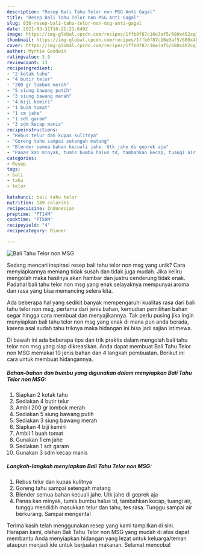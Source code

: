 ```yaml
---
description: "Resep Bali Tahu Telor non MSG Anti Gagal"
title: "Resep Bali Tahu Telor non MSG Anti Gagal"
slug: 830-resep-bali-tahu-telor-non-msg-anti-gagal
date: 2021-03-31T16:21:21.649Z
image: https://img-global.cpcdn.com/recipes/1ffb0f87c16e3af5/680x482cq70/bali-tahu-telor-non-msg-foto-resep-utama.jpg
thumbnail: https://img-global.cpcdn.com/recipes/1ffb0f87c16e3af5/680x482cq70/bali-tahu-telor-non-msg-foto-resep-utama.jpg
cover: https://img-global.cpcdn.com/recipes/1ffb0f87c16e3af5/680x482cq70/bali-tahu-telor-non-msg-foto-resep-utama.jpg
author: Myrtie Goodwin
ratingvalue: 3.9
reviewcount: 13
recipeingredient:
- "2 kotak tahu"
- "4 butir telur"
- "200 gr lombok merah"
- "5 siung bawang putih"
- "3 siung bawang merah"
- "4 biji kemiri"
- "1 buah tomat"
- "1 cm jahe"
- "1 sdt garam"
- "3 sdm kecap manis"
recipeinstructions:
- "Rebus telur dan kupas kulitnya"
- "Goreng tahu sampai setengah matang"
- "Blender semua bahan kecuali jahe. Utk jahe di geprek aja"
- "Panas kan minyak, tumis bumbu halus td, tambahkan kecap, tuangi air, tunggu mendidih masukkan telur dan tahu, tes rasa. Tunggu sampai air berkurang. Sampai mengental"
categories:
- Resep
tags:
- bali
- tahu
- telor

katakunci: bali tahu telor 
nutrition: 149 calories
recipecuisine: Indonesian
preptime: "PT14M"
cooktime: "PT50M"
recipeyield: "4"
recipecategory: Dinner

---
```



![Bali Tahu Telor non MSG](https://img-global.cpcdn.com/recipes/1ffb0f87c16e3af5/680x482cq70/bali-tahu-telor-non-msg-foto-resep-utama.jpg)

Sedang mencari inspirasi resep bali tahu telor non msg yang unik? Cara menyiapkannya memang tidak susah dan tidak juga mudah. Jika keliru mengolah maka hasilnya akan hambar dan justru cenderung tidak enak. Padahal bali tahu telor non msg yang enak selayaknya mempunyai aroma dan rasa yang bisa memancing selera kita.



Ada beberapa hal yang sedikit banyak mempengaruhi kualitas rasa dari bali tahu telor non msg, pertama dari jenis bahan, kemudian pemilihan bahan segar hingga cara membuat dan menyajikannya. Tak perlu pusing jika ingin menyiapkan bali tahu telor non msg yang enak di mana pun anda berada, karena asal sudah tahu triknya maka hidangan ini bisa jadi sajian istimewa.


Di bawah ini ada beberapa tips dan trik praktis dalam mengolah bali tahu telor non msg yang siap dikreasikan. Anda dapat membuat Bali Tahu Telor non MSG memakai 10 jenis bahan dan 4 langkah pembuatan. Berikut ini cara untuk membuat hidangannya.

<!--inarticleads1-->

##### Bahan-bahan dan bumbu yang digunakan dalam menyiapkan Bali Tahu Telor non MSG:

1. Siapkan 2 kotak tahu
1. Sediakan 4 butir telur
1. Ambil 200 gr lombok merah
1. Sediakan 5 siung bawang putih
1. Sediakan 3 siung bawang merah
1. Siapkan 4 biji kemiri
1. Ambil 1 buah tomat
1. Gunakan 1 cm jahe
1. Sediakan 1 sdt garam
1. Gunakan 3 sdm kecap manis




<!--inarticleads2-->

##### Langkah-langkah menyiapkan Bali Tahu Telor non MSG:

1. Rebus telur dan kupas kulitnya
1. Goreng tahu sampai setengah matang
1. Blender semua bahan kecuali jahe. Utk jahe di geprek aja
1. Panas kan minyak, tumis bumbu halus td, tambahkan kecap, tuangi air, tunggu mendidih masukkan telur dan tahu, tes rasa. Tunggu sampai air berkurang. Sampai mengental




Terima kasih telah menggunakan resep yang kami tampilkan di sini. Harapan kami, olahan Bali Tahu Telor non MSG yang mudah di atas dapat membantu Anda menyiapkan hidangan yang lezat untuk keluarga/teman ataupun menjadi ide untuk berjualan makanan. Selamat mencoba!
